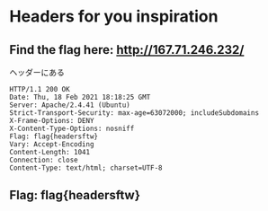 # Headers for you inspiration

Find the flag here: http://167.71.246.232/
---

ヘッダーにある
~~~
HTTP/1.1 200 OK
Date: Thu, 18 Feb 2021 18:18:25 GMT
Server: Apache/2.4.41 (Ubuntu)
Strict-Transport-Security: max-age=63072000; includeSubdomains
X-Frame-Options: DENY
X-Content-Type-Options: nosniff
Flag: flag{headersftw}
Vary: Accept-Encoding
Content-Length: 1041
Connection: close
Content-Type: text/html; charset=UTF-8
~~~

## Flag: flag{headersftw}
